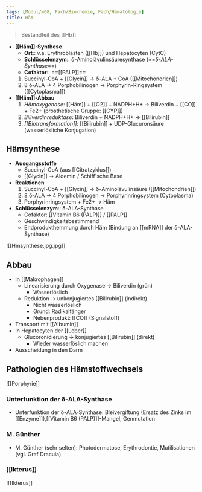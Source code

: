 ```yaml
---
tags: [Modul/m08, Fach/Biochemie, Fach/Hämatologie]
title: Häm
---
```

> Bestandteil des [[Hb]]
- **[[Häm]]-Synthese**
	- **Ort**:: v.a. Erythroblasten ([[Hb]]) und Hepatocyten (CytC)
	- **Schlüsselenzym**:: δ-Aminolävulinsäuresynthase (==*δ-ALA-Synthase*==)
	- **Cofaktor**:: ==[[PALP]]==
	1.  Succinyl-CoA + [[Glycin]] → δ-ALA + CoA ([[Mitochondrien]])
	2.  8 δ-ALA → 4 Porphobilinogen → Porphyrin-Ringsystem ([[Cytoplasma]])
- **[[Häm]]-Abbau**
	1. *Hämoxygenase*: [[Häm]] + [[O2]] + NADPH+H+ → Biliverdin + [[CO]] + Fe2+ (prosthetische Gruppe: [[CYP]])
	2. *Biliverdinreduktase*: Biliverdin + NADPH+H+ → [[Bilirubin]]
	3. *[[Biotransformation]]*: [[Bilirubin]] + UDP-Glucuronsäure (wasserlösliche Konjugation)

## Hämsynthese

- **Ausgangsstoffe**
    - Succinyl-CoA (aus [[Citratzyklus]])
    - [[Glycin]] → Aldemin / Schiff'sche Base
- **Reaktionen**
    1. Succinyl-CoA + [[Glycin]] → δ-Aminolävulinsäure ([[Mitochondrien]])
    2. 8 δ-ALA → 4 Porphobilinogen → Porphyrinringsystem (Cytoplasma)
    3. Porphyrinringsystem + Fe2+ → Häm
- **Schlüsselenzym**:: δ-ALA-Synthase
    - Cofaktor: [[Vitamin B6 (PALP)]] / [[PALP]]
    - Geschwindigkeitsbestimmend
    - Endprodukthemmung durch Häm (Bindung an [[mRNA]] der δ-ALA-Synthase)

![[Hmsynthese.jpg.jpg]]

## Abbau

- In [[Makrophagen]]
    - Linearisierung durch Oxygenase → Biliverdin (grün)
        - Wasserlöslich
    - Reduktion → unkonjugiertes [[Bilirubin]] (indirekt)
        - Nicht wasserlöslich
        - Grund: Radikalfänger
        - Nebenprodukt: [[CO]] (Signalstoff)
- Transport mit [[Albumin]]
- In Hepatocyten der [[Leber]]
    - Glucoronidierung → konjugiertes [[Bilirubin]] (direkt)
        - Wieder wasserlöslich machen
- Ausscheidung in den Darm

## Pathologien des Hämstoffwechsels
![[Porphyrie]]

### Unterfunktion der δ-ALA-Synthase
- Unterfunktion der δ-ALA-Synthase: Bleivergiftung (Ersatz des Zinks im [[Enzyme]]),[[Vitamin B6 (PALP)]]-Mangel, Genmutation

### M. Günther
- M. Günther (sehr selten): Photodermatose, Erythrodontie, Mutilisationen (vgl. Graf Dracula)

### [[Ikterus]]
![[Ikterus]]